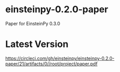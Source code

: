 # einsteinpy-0.2.0-paper
Paper for EinsteinPy 0.3.0

Latest Version
==============

https://circleci.com/gh/einsteinpy/einsteinpy-0.2.0-paper/21/artifacts/0//root/project/paper.pdf
